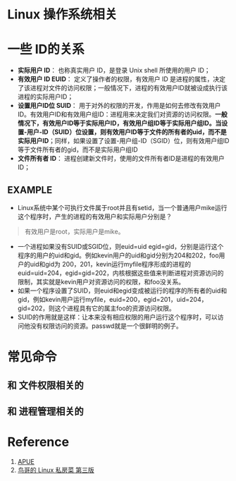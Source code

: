 # Linux 操作系统相关

# 一些 ID的关系
- **实际用户 ID**： 也称真实用户 ID，是登录 Unix shell 所使用的用户 ID；
- **有效用户 ID EUID**： 定义了操作者的权限，有效用户 ID 是进程的属性，决定了该进程对文件的访问权限；一般情况下，进程的有效用户ID就被设成执行该进程的实际用户ID；
- **设置用户ID位 SUID**： 用于对外的权限的开发，作用是如何去修改有效用户ID。有效用户ID和有效用户组ID：进程用来决定我们对资源的访问权限。**一般情况下，有效用户ID等于实际用户ID，有效用户组ID等于实际用户组ID。当设置-用户-ID（SUID）位设置，则有效用户ID等于文件的所有者的uid，而不是实际用户ID**；同样，如果设置了设置-用户组-ID（SGID）位，则有效用户组ID等于文件所有者的gid，而不是实际用户组ID
- **文件所有者 ID**： 进程创建新文件时，使用的文件所有者ID是进程的有效用户ID；


## EXAMPLE
- Linux系统中某个可执行文件属于root并且有setid，当一个普通用户mike运行这个程序时，产生的进程的有效用户和实际用户分别是？
> 有效用户是root，实际用户是mike。

- 一个进程如果没有SUID或SGID位，则euid=uid egid=gid，分别是运行这个程序的用户的uid和gid。例如kevin用户的uid和gid分别为204和202，foo用户的uid和gid为 200，201，kevin运行myfile程序形成的进程的euid=uid=204，egid=gid=202，内核根据这些值来判断进程对资源访问的限制，其实就是kevin用户对资源访问的权限，和foo没关系。
- 如果一个程序设置了SUID，则euid和egid变成被运行的程序的所有者的uid和gid，例如kevin用户运行myfile，euid=200，egid=201，uid=204，gid=202，则这个进程具有它的属主foo的资源访问权限。
- SUID的作用就是这样：让本来没有相应权限的用户运行这个程序时，可以访问他没有权限访问的资源。passwd就是一个很鲜明的例子。

# 常见命令

## 和 文件权限相关的
## 和 进程管理相关的

# Reference
1. [APUE]()
2. [鸟哥的 Linux 私房菜 第三版]()